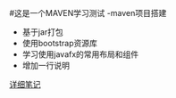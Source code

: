 #这是一个MAVEN学习测试
-maven项目搭建
- 基于jar打包
- 使用bootstrap资源库
- 学习使用javafx的常用布局和组件
- 增加一行说明

[详细笔记](http://www.baidu.com)
